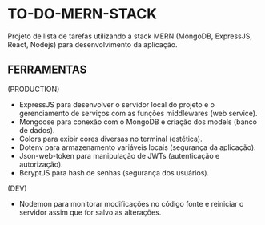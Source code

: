 # TO-DO-MERN-STACK
Projeto de lista de tarefas utilizando a stack MERN (MongoDB, ExpressJS, React, Nodejs) para desenvolvimento da aplicação.

## FERRAMENTAS
(PRODUCTION)
- ExpressJS para desenvolver o servidor local do projeto e o gerenciamento de serviços com as funções middlewares (web service).
- Mongoose para conexão com o MongoDB e criação dos models (banco de dados).
- Colors para exibir cores diversas no terminal (estética).
- Dotenv para armazenamento variáveis locais (segurança da aplicação).
- Json-web-token para manipulação de JWTs (autenticação e autorização).
- BcryptJS para hash de senhas (segurança dos usuários).

(DEV)
- Nodemon para monitorar modificações no código fonte e reiniciar o servidor assim que for salvo as alterações.